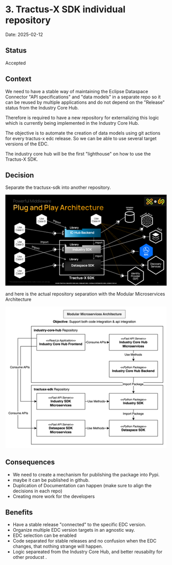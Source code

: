# 3. Tractus-X SDK individual repository

Date: 2025-02-12

## Status

Accepted

## Context

We need to have a stable way of maintaining the Eclipse Dataspace Connector "API specifications" and "data models" in a separate repo so it can be reused by multiple applications and do not depend on the "Release" status from the Industry Core Hub.

Therefore is required to have a new repository for externalizing this logic which is currently being implemented in the Industry Core Hub.

The objective is to automate the creation of data models using git actions for every tractus-x edc release. So we can be able to use several target versions of the EDC.

The industry core hub will be the first "lighthouse" on how to use the Tractus-X SDK.

## Decision

Separate the tractusx-sdk into another repository.

![Plug and Play Architecture](media/sdk-context.png)

and here is the actual repository separation with the Modular Microservices Architecture

![Diagram Architecture Repos](media/modular-microservices-architecture.svg)


## Consequences

- We need to create a mechanism for publishing the package into Pypi. 
- maybe it can be published in github.
- Duplication of Documentation can happen (make sure to align the decisions in each repo)
- Creating more work for the developers

## Benefits

- Have a stable release "connected" to the specific EDC version.
- Organize multiple EDC version targets in an agnostic way.
- EDC selection can be enabled
- Code separated for stable releases and no confusion when the EDC changes, that nothing strange will happen.
- Logic separeated from the Industry Core Hub, and better reusabilty for other producst .